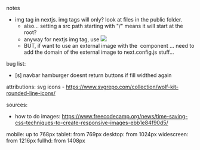 notes

- img tag in nextjs. img tags will only? look at files in the public folder.
  - also... setting a src path starting with "/" means it will start at the root?
  - anyway for nextjs img tag, use <img src="/imageFileName.jpg"/>
  - BUT, if want to use an external image with the <Image/> component ... need to add the domain of the external image to next.config.js stuff...

bug list:

- [s] navbar hamburger doesnt return buttons if fill widthed again

attributions:
svg icons - https://www.svgrepo.com/collection/wolf-kit-rounded-line-icons/

sources:

- how to do images: https://www.freecodecamp.org/news/time-saving-css-techniques-to-create-responsive-images-ebb1e84f90d5/

mobile: up to 768px
tablet: from 769px
desktop: from 1024px
widescreen: from 1216px
fullhd: from 1408px
